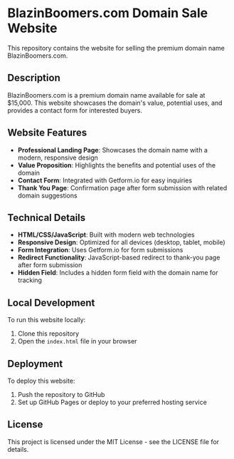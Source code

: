 # BlazinBoomers.com Domain Sale Website

This repository contains the website for selling the premium domain name BlazinBoomers.com.

## Description

BlazinBoomers.com is a premium domain name available for sale at $15,000. This website showcases the domain's value, potential uses, and provides a contact form for interested buyers.

## Website Features

- **Professional Landing Page**: Showcases the domain name with a modern, responsive design
- **Value Proposition**: Highlights the benefits and potential uses of the domain
- **Contact Form**: Integrated with Getform.io for easy inquiries
- **Thank You Page**: Confirmation page after form submission with related domain suggestions

## Technical Details

- **HTML/CSS/JavaScript**: Built with modern web technologies
- **Responsive Design**: Optimized for all devices (desktop, tablet, mobile)
- **Form Integration**: Uses Getform.io for form submissions
- **Redirect Functionality**: JavaScript-based redirect to thank-you page after form submission
- **Hidden Field**: Includes a hidden form field with the domain name for tracking

## Local Development

To run this website locally:

1. Clone this repository
2. Open the `index.html` file in your browser

## Deployment

To deploy this website:

1. Push the repository to GitHub
2. Set up GitHub Pages or deploy to your preferred hosting service

## License

This project is licensed under the MIT License - see the LICENSE file for details.
